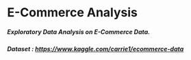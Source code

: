 # E-Commerce Analysis
##### Exploratory Data Analysis on E-Commerce Data.
##### Dataset : https://www.kaggle.com/carrie1/ecommerce-data
